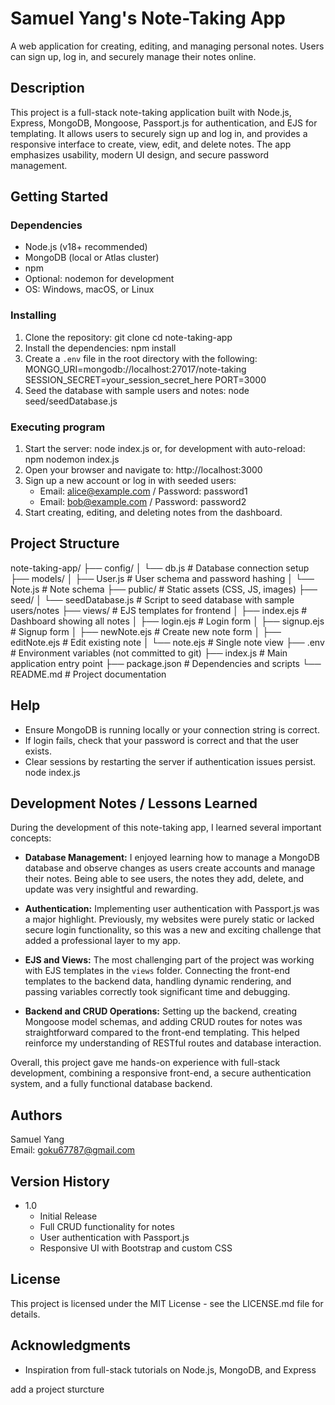# Samuel Yang's Note-Taking App

A web application for creating, editing, and managing personal notes. Users can sign up, log in, and securely manage their notes online.

## Description

This project is a full-stack note-taking application built with Node.js, Express, MongoDB, Mongoose, Passport.js for authentication, and EJS for templating. It allows users to securely sign up and log in, and provides a responsive interface to create, view, edit, and delete notes. The app emphasizes usability, modern UI design, and secure password management.

## Getting Started

### Dependencies

* Node.js (v18+ recommended)
* MongoDB (local or Atlas cluster)
* npm
* Optional: nodemon for development
* OS: Windows, macOS, or Linux

### Installing

1. Clone the repository:
git clone <repository-url>
cd note-taking-app
2. Install the dependencies:
npm install
3. Create a `.env` file in the root directory with the following:
MONGO_URI=mongodb://localhost:27017/note-taking
SESSION_SECRET=your_session_secret_here
PORT=3000
4. Seed the database with sample users and notes:
node seed/seedDatabase.js

### Executing program

1. Start the server:
node index.js
or, for development with auto-reload:
npm nodemon index.js
2. Open your browser and navigate to:
http://localhost:3000
3. Sign up a new account or log in with seeded users:
   - Email: alice@example.com / Password: password1
   - Email: bob@example.com / Password: password2
4. Start creating, editing, and deleting notes from the dashboard.

## Project Structure

note-taking-app/
├── config/
│ └── db.js # Database connection setup
├── models/
│ ├── User.js # User schema and password hashing
│ └── Note.js # Note schema
├── public/ # Static assets (CSS, JS, images)
├── seed/
│ └── seedDatabase.js # Script to seed database with sample users/notes
├── views/ # EJS templates for frontend
│ ├── index.ejs # Dashboard showing all notes
│ ├── login.ejs # Login form
│ ├── signup.ejs # Signup form
│ ├── newNote.ejs # Create new note form
│ ├── editNote.ejs # Edit existing note
│ └── note.ejs # Single note view
├── .env # Environment variables (not committed to git)
├── index.js # Main application entry point
├── package.json # Dependencies and scripts
└── README.md # Project documentation
## Help

- Ensure MongoDB is running locally or your connection string is correct.
- If login fails, check that your password is correct and that the user exists.
- Clear sessions by restarting the server if authentication issues persist.
node index.js

## Development Notes / Lessons Learned

During the development of this note-taking app, I learned several important concepts:

* **Database Management:** I enjoyed learning how to manage a MongoDB database and observe changes as users create accounts and manage their notes. Being able to see users, the notes they add, delete, and update was very insightful and rewarding.

* **Authentication:** Implementing user authentication with Passport.js was a major highlight. Previously, my websites were purely static or lacked secure login functionality, so this was a new and exciting challenge that added a professional layer to my app.

* **EJS and Views:** The most challenging part of the project was working with EJS templates in the `views` folder. Connecting the front-end templates to the backend data, handling dynamic rendering, and passing variables correctly took significant time and debugging.

* **Backend and CRUD Operations:** Setting up the backend, creating Mongoose model schemas, and adding CRUD routes for notes was straightforward compared to the front-end templating. This helped reinforce my understanding of RESTful routes and database interaction.

Overall, this project gave me hands-on experience with full-stack development, combining a responsive front-end, a secure authentication system, and a fully functional database backend.



## Authors

Samuel Yang  
Email: goku67787@gmail.com 

## Version History

* 1.0  
    * Initial Release  
    * Full CRUD functionality for notes
    * User authentication with Passport.js
    * Responsive UI with Bootstrap and custom CSS  

## License

This project is licensed under the MIT License - see the LICENSE.md file for details.

## Acknowledgments
* Inspiration from full-stack tutorials on Node.js, MongoDB, and Express

add a project sturcture